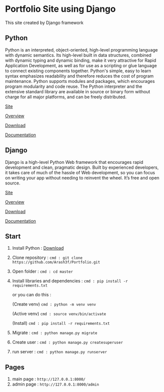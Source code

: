 # Portfolio Site using Django 
This site created by Django framework


## Python
Python is an interpreted, object-oriented, high-level programming language with dynamic semantics. Its high-level built in data structures, combined with dynamic typing and dynamic binding, make it very attractive for Rapid Application Development, as well as for use as a scripting or glue language to connect existing components together. Python's simple, easy to learn syntax emphasizes readability and therefore reduces the cost of program maintenance. Python supports modules and packages, which encourages program modularity and code reuse. The Python interpreter and the extensive standard library are available in source or binary form without charge for all major platforms, and can be freely distributed.

[Site](https://www.python.org)

[Overview](https://www.python.org/about/)

[Download ](https://www.python.org/downloads/)

[Documentation](https://www.python.org/doc/)

## Django 
Django is a high-level Python Web framework that encourages rapid development and clean, pragmatic design. Built by experienced developers, it takes care of much of the hassle of Web development, so you can focus on writing your app without needing to reinvent the wheel. It’s free and open source.

[Site](https://www.djangoproject.com)

[Overview](https://www.djangoproject.com/start/overview/)

[Download ](https://www.djangoproject.com/download/)

[Documentation](https://docs.djangoproject.com/en/3.1/)

## Start

 1. Install Python : 
 [Download ](https://www.python.org/downloads/)
 2. Clone repository : `cmd : git clone https://github.com/Arash3f/Portfolio.git`
 3. Open folder : `cmd : cd master`
 4. Install libraries and dependencies : `cmd : pip install -r requirements.txt`
 
    or you can do this :
    
    (Create venv) `cmd : python -m venv venv`
    
    (Active venv) `cmd : source venv/bin/activate`
    
    (Install) `cmd : pip install -r requirements.txt`
 5. Migrate : `cmd : python manage.py migrate`
 6. Create user : `cmd : python manage.py createsuperuser`
 7. run server : `cmd : python manage.py runserver`
 
 ## Pages
 
 1. main page : `http://127.0.0.1:8000/`
 2. admin page : `http://127.0.0.1:8000/admin`
